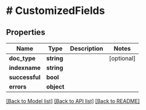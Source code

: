 # # CustomizedFields

## Properties

Name | Type | Description | Notes
------------ | ------------- | ------------- | -------------
**doc_type** | **string** |  | [optional]
**indexname** | **string** |  |
**successful** | **bool** |  |
**errors** | **object** |  |

[[Back to Model list]](../../README.md#models) [[Back to API list]](../../README.md#endpoints) [[Back to README]](../../README.md)
